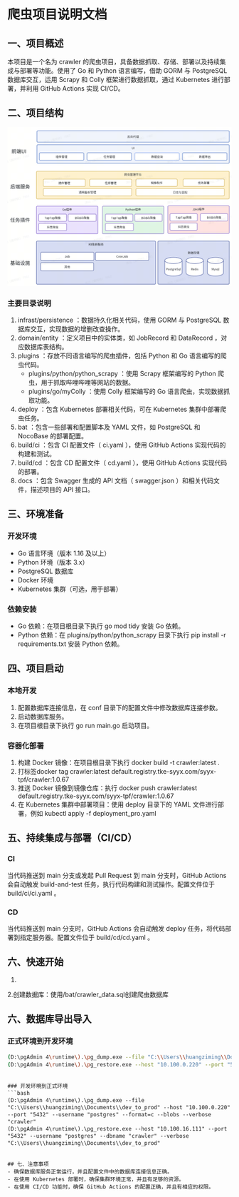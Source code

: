 # 爬虫项目说明文档
## 一、项目概述
本项目是一个名为 crawler 的爬虫项目，具备数据抓取、存储、部署以及持续集成与部署等功能。使用了 Go 和 Python 语言编写，借助 GORM 与 PostgreSQL 数据库交互，运用 Scrapy 和 Colly 框架进行数据抓取，通过 Kubernetes 进行部署，并利用 GitHub Actions 实现 CI/CD。

## 二、项目结构
![img.png](img.png)

### 主要目录说明
1. infrast/persistence ：数据持久化相关代码，使用 GORM 与 PostgreSQL 数据库交互，实现数据的增删改查操作。
2. domain/entity ：定义项目中的实体类，如 JobRecord 和 DataRecord ，对应数据库表结构。
3. plugins ：存放不同语言编写的爬虫插件，包括 Python 和 Go 语言编写的爬虫代码。
   - plugins/python/python_scrapy ：使用 Scrapy 框架编写的 Python 爬虫，用于抓取哔哩哔哩等网站的数据。
   - plugins/go/myColly ：使用 Colly 框架编写的 Go 语言爬虫，实现数据抓取功能。
4. deploy ：包含 Kubernetes 部署相关代码，可在 Kubernetes 集群中部署爬虫任务。
5. bat ：包含一些部署和配置脚本及 YAML 文件，如 PostgreSQL 和 NocoBase 的部署配置。
6. build/ci ：包含 CI 配置文件（ ci.yaml ），使用 GitHub Actions 实现代码的构建和测试。
7. build/cd ：包含 CD 配置文件（ cd.yaml ），使用 GitHub Actions 实现代码的部署。
8. docs ：包含 Swagger 生成的 API 文档（ swagger.json ）和相关代码文件，描述项目的 API 接口。
## 三、环境准备
### 开发环境
- Go 语言环境（版本 1.16 及以上）
- Python 环境（版本 3.x）
- PostgreSQL 数据库
- Docker 环境
- Kubernetes 集群（可选，用于部署）
### 依赖安装
- Go 依赖：在项目根目录下执行 go mod tidy 安装 Go 依赖。
- Python 依赖：在 plugins/python/python_scrapy 目录下执行 pip install -r requirements.txt 安装 Python 依赖。
## 四、项目启动
### 本地开发
1. 配置数据库连接信息，在 conf 目录下的配置文件中修改数据库连接参数。
2. 启动数据库服务。
3. 在项目根目录下执行 go run main.go 启动项目。
### 容器化部署
1. 构建 Docker 镜像：在项目根目录下执行 docker build -t crawler:latest .
2. 打标签docker tag  crawler:latest default.registry.tke-syyx.com/syyx-tpf/crawler:1.0.67
2. 推送 Docker 镜像到镜像仓库：执行 docker push crawler:latest default.registry.tke-syyx.com/syyx-tpf/crawler:1.0.67
3. 在 Kubernetes 集群中部署项目：使用 deploy 目录下的 YAML 文件进行部署，例如 kubectl apply -f deployment_pro.yaml
## 五、持续集成与部署（CI/CD）
### CI
当代码推送到 main 分支或发起 Pull Request 到 main 分支时，GitHub Actions 会自动触发 build-and-test 任务，执行代码构建和测试操作。配置文件位于 build/ci/ci.yaml 。

### CD
当代码推送到 main 分支时，GitHub Actions 会自动触发 deploy 任务，将代码部署到指定服务器。配置文件位于 build/cd/cd.yaml 。

## 六、快速开始
1.
2.创建数据库：使用/bat/crawler_data.sql创建爬虫数据库


## 六、数据库导出导入
### 正式环境到开发环境
```bash
(D:\pgAdmin 4\runtime\).\pg_dump.exe --file "C:\\Users\\huangziming\\Documents\\prod_to_dev" --host "10.100.16.111" --port "5432" --username "postgres" --format=c --blobs --verbose "crawler"
(D:\pgAdmin 4\runtime\).\pg_restore.exe --host "10.100.0.220" --port "5432" --username "postgres" --dbname "crawler" --verbose "C:\\Users\\huangziming\\Documents\\prod_to_dev"
 ```
```

### 开发环境到正式环境
```bash
(D:\pgAdmin 4\runtime\).\pg_dump.exe --file "C:\\Users\\huangziming\\Documents\\dev_to_prod" --host "10.100.0.220" --port "5432" --username "postgres" --format=c --blobs --verbose "crawler"
(D:\pgAdmin 4\runtime\).\pg_restore.exe --host "10.100.16.111" --port "5432" --username "postgres" --dbname "crawler" --verbose "C:\\Users\\huangziming\\Documents\\dev_to_prod"
 ```
```

## 七、注意事项
- 确保数据库服务正常运行，并且配置文件中的数据库连接信息正确。
- 在使用 Kubernetes 部署时，确保集群环境正常，并且有足够的资源。
- 在使用 CI/CD 功能时，确保 GitHub Actions 的配置正确，并且有相应的权限。